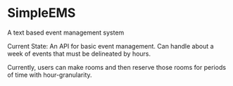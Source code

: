 # SimpleEMS
A text based event management system

Current State: 
An API for basic event management. 
Can handle about a week of events that must be delineated by hours.

Currently, users can make rooms and then reserve those rooms for periods of time with hour-granularity. 
